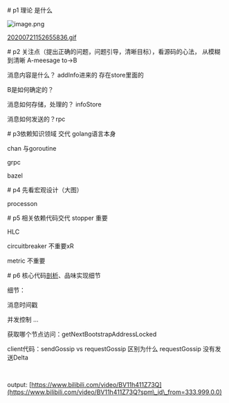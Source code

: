 \# p1 理论 是什么

![image.png](1607700446235-448c75da-fd8c-4ec6-88a5-c45b43d834d5.png)

[20200721152655836.gif](20200721152655836.gif)

\# p2 关注点（提出正确的问题，问题引导，清晰目标），看源码的心法， 从模糊到清晰
A-meesage to->B

消息内容是什么？ addInfo进来的 存在store里面的

B是如何确定的？

消息如何存储，处理的？ infoStore

消息如何发送的？rpc

\# p3依赖知识领域 交代
golang语言本身

chan 与goroutine

grpc

bazel

\# p4 先看宏观设计（大图）
​

processon

\# p5 相关依赖代码交代
stopper 重要

HLC

circuitbreaker 不重要xR

metric 不重要

\# p6 核心代码[剖析](https://www.google.com/search?newwindow=1&safe=strict&sxsrf=ALeKk00x5c1jeJiBL0f3p0UFulBMtBiXqA:1607852983261&q=%E5%89%96%E6%9E%90&spell=1&sa=X&ved=2ahUKEwiN76uP18rtAhWPy4sBHaMeCJ0QkeECKAB6BAgGEDY)、品味实现细节

细节：

消息时间戳

并发控制 ...

获取哪个节点访问：getNextBootstrapAddressLocked

client代码：sendGossip vs requestGossip 区别为什么 requestGossip 没有发送Delta

​

output: [https://www.bilibili.com/video/BV11h411Z73Q](https://www.bilibili.com/video/BV11h411Z73Q?spm\_id\_from=333.999.0.0)